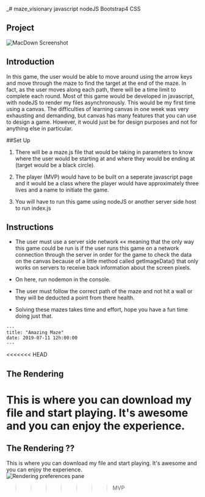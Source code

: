 _# maze_visionary
javascript
nodeJS
Bootstrap4
CSS

## Project


![MacDown Screenshot](https://i.imgur.com/Bc9LXI5.png)
## Introduction

In this game, the user would be able to move around using the arrow keys and move through the maze to find the target at the end of the maze. In fact, as the user moves along each path, there will be a time limit to complete each round. Most of this game would be developed in javascript, with nodeJS to render my files asynchronously. This would be my first time using a canvas. The difficulties of learning canvas in one week was very exhausting and demanding, but canvas has many features that you can use to design a game. However, it would just be for design purposes and not for anything else in particular.


##Set Up

1. There will be a maze.js file that would be taking in parameters to know where the user would be starting at and where they would be ending at (target would be a black circle). 

2. The player (MVP) would have to be built on a seperate javascript page and it would be a class where the player would have approximately three lives and a name to initiate the game.

3. You will have to run this game using nodeJS or another server side host to run index.js

## Instructions
 - The user must use a server side network «« meaning that the only way this game could be run is if the user runs this game on a network connection through the server in order for the game to check the data on the canvas because of a little method called getImageData() that only works on servers to receive back information about the screen pixels.

 - On here, run nodemon in the console.

 - The user must follow the correct path of  the maze and not hit a wall or they will be deducted a point from there health.

- Solving these mazes takes time and effort, hope you have a fun time doing just that.

```
---
title: "Amazing Maze"
date: 2019-07-11 12h:00:00
---

```

<<<<<<< HEAD
## <a name="rendering-pane"></a>The Rendering 
This is where you can download my file and start playing. It's awesome and you can enjoy the experience.  
=======
## <a name="rendering-pane"></a>The Rendering ??
This is where you can download my file and start playing. It's awesome and you can enjoy the experience.  
![Rendering preferences pane](http://d.pr/i/rT4d+)
>>>>>>> MVP
